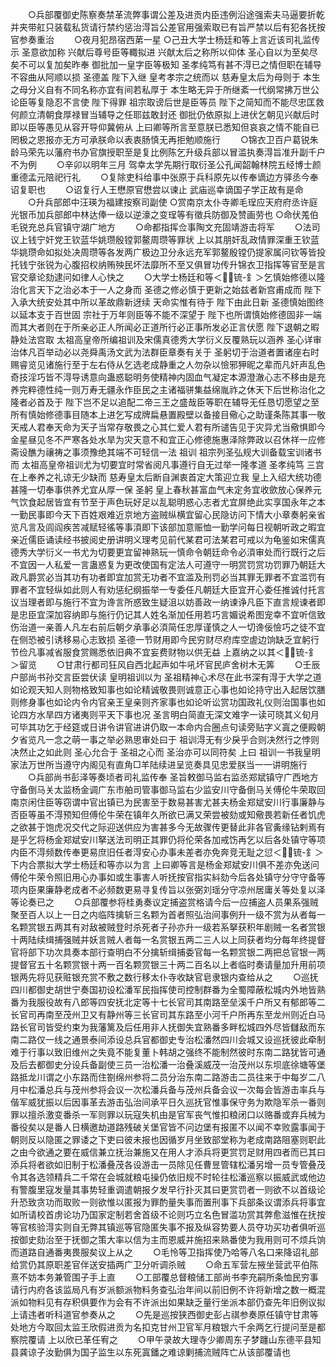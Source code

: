 <!-- { "loadSidebar": true } -->
　　○兵部覆御史陈察奏禁革流弊事谓公差及进贡内臣违例沿途强索夫马逼要折乾并夹带舡只装载私货请行禁约惩治淂旨公差官用强索取已有旨严禁以后有犯各抚按官参奏重治
　　○夜月犯昂宿西苐一星
○己丑大学士杨廷和等上言近该司礼监传示  圣意欲加称  兴献后尊号臣等輙拟进  兴献太后之称所以仰体  圣心自以为至矣尽矣不可以复加矣昨奉  御批加一皇字臣等极知  圣孝纯笃有甚不淂已之情但职在辅导不容曲从阿顺以损  圣德盖  陛下入继  皇考孝宗之统而以  慈寿皇太后为母则于  本生之母分义自有不同名称亦宜有间若私厚于  本生略无异于所继紊一代纲常拂万世公论臣等复隐忍不言使  陛下得罪  祖宗取谤后世是臣等员  陛下之简知而不能尽忠匡救何颜立清朝食厚禄冒当辅导之任耶兹敢封还  御批仍依原拟上进伏乞朝见兴献后时即以臣等愚见从容开导仰冀俯从  上曰卿等所言至意朕已悉知但哀哀之情不能自已罔极之恩报亦无方可承朕命以表衷肠慎无再拒勉顺施行
　　○锦衣卫百户葛锐朱龄马荣先以藩府书办官旗授职至是复比例陈乞升级兵部以冒滥执奏淂旨准升副千户不为例
　　○辛卯以明年三月  驾幸太学先期行取衍圣公孔闻韶翰林院五经博士颜重德孟元陪祀行礼
　　○复除吏科给事中张原于兵科原先以传奉谪边方驿丞今奉诏复职也
　　○诏复行人王懋原官懋尝以谏止  武庙巡幸谪国子学正故有是命
　　○升兵部郎中汪瑛为福建按察司副使
○赏南京太仆寺卿毛珵应天府府丞许庭光银币加兵部郎中林达俸一级以逆濠之变珵等有徵兵防御及赞画劳也
○命伏羗伯毛锐充总兵官镇守湖广地方
　　○命都指挥佥事陶文充固靖游击将军
　　○法司议上钱宁奸党王钦蓝华姚瓒殷镗郭鳌周瓒等罪状  上以其朋奸乱政情罪深重王钦蓝华姚瓒命如拟处决周瓒等各发两广极边卫分永远充军郭鳌殷镗仍提家属问钦等皆投托钱宁张锐为心腹招权纳贿殃民坏法靡所不至又俱冒功传升锦衣卫指挥等官至是言官交章论劾逮问如律人心快之
　　○大学士杨廷和等＜锍-釒＞乞慎始修德以隆治化言天下之治必本于一人之身而  圣德之修必慎于更新之始兹者新宫甫成而  陛下入承大统安处其中所以革故鼎新迓续  天命实惟有待于  陛下由此日新  圣德慎始图终以延本支于百世固  宗社于万年则臣等不能不深望于  陛下也所谓慎始修德固非一端而其大者则在于所亲必正人所闻必正道所行必正事所发必正言伏愿  陛下退朝之暇静处法宫取  太祖高皇帝所编祖训及宋儒真德秀大学衍义反覆熟玩以涵养  圣心详审治体凡百举动必以尧舜禹汤文武为法群臣章奏有关于  圣躬切于治道者置诸座右时赐睿览见诸施行至于左右侍从乞选老成静重之人勿杂以憸邪狎昵之辈而凡奸声乱色奇技淫巧皆不淂导诱意向蛊惑聪明务使精神内固血气凝定本源澄澈心志不移由是充养完粹德性纯一则万寿无疆永作臣民之主诸福骈集益绵胤祚之休天下后世称治化之隆者必首及于  陛下岂不足以追配二帝三王之盛哉臣等职在辅导无任恳切愿望之至所有慎始修德事目随本上进乞写成牌扁悬置殿壁以备接目儆心之助谨条陈其事一敬  天戒人君奉天命为天子当常存敬畏之心其仁爱人君有所谴告见于灾异尤当儆惧即今金星昼见冬不严寒各处水旱为灾天意不和宜正心修德施惠泽除弊政以召休祥一应修斋设醮为禳祷之事须豫绝其端不可轻信一法  祖训  祖宗列圣弘规大训备载宝训诸书而  太祖高皇帝祖训尤为切要宜时常省阅凡事遵行自无过举一隆孝道  圣孝纯笃  三宫在上奉养之礼谅无少缺而  慈寿皇太后断自渊衷首定大策迎立我  皇上入绍大统功德甚隆一切奉事供养尤宜从厚一保  圣躬  皇上春秋甚富血气未定务宜收歛放心保养元气饮食起居皆宜有节至于声色玩好足以乱聪明惑心志者尤宜屏绝此实享国永年之本一勤民事即今天下百姓艰难近京地方盗贼纵横宜留心民隐访问下情大小章奏躬亲省览凡言及闾阎疾苦减赋轻徭等事湏即下该部加意赈恤一勤学问每日视朝听政之暇宜亲近儒臣诵读经书披阅史册讲明义理考见前代某君可法某君可戒以为龟鉴如宋儒真德秀大学衍义一书尤为切要更宜留神熟玩一慎命令朝廷命令必湏审处而行既行之后不宜因一人私爱一言蛊惑复为更改使国有定法人可遵守一明赏罚赏功罚罪乃朝廷大政凡爵赏必当其功有功者即宜加赏无功者不宜滥及刑罚必当其罪无罪者不宜滥罚有罪者不宜轻纵如此则人有劝惩纪纲振举一专委任凡朝廷大臣宜开心委任推诚付托言议当理者即与施行不宜为谗言所惑致生疑沮以妨善政一纳谏诤凡臣下直言规谏者即是忠臣宜深加容纳即与施行仍记其人姓名渐加任用若巧言媚说希图宠幸不宜听信致伤治道一亲善人凡左右前后朝夕承事必湏简任忠厚谨慎之人一切谗佞憸巧之徒不宜在侧恐被引诱移易心志致损  圣德一节财用即今民穷财尽府库空虗边饷缺乏宜躬行节俭凡事减省服食赏赐悉依旧典不宜妄费财物以供无益  上嘉纳之以其＜锍-釒＞留览
　　○甘肃行都司狂风自西北起声如牛吼坏官民庐舍树木无筭
　　○壬辰户部尚书孙交言臣尝伏读  皇明祖训以为  圣祖精神心术尽在此书深有淂于大学之道如论观天知人则物格致知事也如论精诚敬畏则诚意正心事也如论持守出入起居饮膳则修身事也如论内令内官亲王皇亲则齐家事也如论听讼赏功国政礼仪则治国事也如论四方水旱四方诸夷则平天下事也况  圣言明白简直无深文难字一读可晓其义旬月可毕其功乞于经筵或日讲令讲官进讲仍取一本命内合圈点句读旁贴字义寘之便殿朝夕省览凡一念之萌一事之举必熟思审处曰于  祖训淂无有少戾乎合则决然行之悖则决然止之如此则  圣心允合于  圣祖之心而  圣治亦可以同符矣  上曰  祖训一书我皇明家法万世所当遵守内阁见有直角□羊陆续进呈览奏具见忠爱朕当一一讲明施行
　　○兵部尚书彭泽等奏顷者司礼监传奉  圣旨敕御马监右监丞郑斌镇守广西地方守备倒马关太监杨金调广东市舶司管事御马监右少监安川守备倒马关傅伦牛荣取回南京闲住臣等窃谓中官出镇已为民害至于数易甚害尤甚夫杨金郑斌安川行事廉静与否臣等虽不淂预知但傅伦牛荣在镇年久所欲已满又荣尝被劾或知儆畏若新任者饥虎之欲甚于饱虎况交代之际迎送供应为害甚多今无故骤传更替此非各官夤缘钻剌焉有是乎乞将杨金郑斌安川拏送法司明正其罪仍将伦荣各加戒饬再乞以后各处镇守等项内臣不淂频数传奉更易庶旧任者淂安心办事未差者亦免奔竞无耻之愆＜锍-釒＞下内合票拟大学士杨廷和等亦以为言  上曰卿等言是杨金郑斌安川俱不差亦免送问傅伦牛荣令照旧用心办事如或生事害人听抚按官指实紏劾今后各处镇守分守守备等项内臣果廉静老成者不必频数更易寻复传旨以张弼刘瑶分守凉州居庸关等处复以泽等论奏已之
　　○兵部覆参将桂勇奏议定捕盗赏格请今后一应捕盗人员果系强贼聚至百人以上一日之内临阵擒斩三名颗为首者照弘治间事例升一级不赏为从者每一名颗赏银五两其有对敌被贼登时杀死者子孙亦升一级若系拏获积年剧贼一名者赏银十两陆续缉捕强贼并妖言贼人者每一名赏银五两二三人以上同获者均分每年终提督官将部下功次具奏本部行查明白不分擒斩缉捕委官每一名颗赏银二两把总官银一两提督官五十名颗赏银十两一百名颗赏银三十两二百名以上者临时奏请量加升用前项银两先将见获赃银充赏不敷之数行移太仆寺收缺官皂隶银内查给从之
　　○巡抚四川都御史胡世宁奏国初设松潘军民指挥使司控制群番为全蜀障蔽松城内外地皆熟番为我服役故有八郎等四安抚北定等十七长官司其南路至垒溪千户所又有郁郎等二长官司再南至茂州卫又有静州等三长官司其东路至小河千户所再东至龙州则近白马路长官司皆受约束为我藩篱及后任用非人抚御失宜熟番多畔松城四外尽皆讎敌而东南二路仅一线之通景泰间添设总兵官都御史专治松潘然四川会城又设巡抚彼此牵制难于行事以致旧维州之失竟不能复董卜韩胡之强终不能制然彼时东南二路犹皆可通及后去都御史分设兵备副使三员一治松潘一治叠溪威茂一治茂州以东坝底徐塘等堡路抵龙川谓之小东路而住劄绵州参将二员分治东南二路游击二员往来于中每岁二八月中松潘总兵与茂州参将会议一次松潘兵备与茂州兵备会议一次每会皆游击率兵与偕军威犹振以后因事革去游击弘治间承平日久巡抚官惟事保守务为欺隐军杀一番则罪以擅杀激变番杀一军则罪以玩寇失机由是官军丧气惟扣粮闭口以赂番或弃兵械为番役矣以是番人日横邀劫道路残破关堡官皆不问边堡有报匿不以闻不幸败露事闻于朝则反以隐匿之罪诿之下吏曰彼未报也因循岁月坐致部堂称为老成南路阻塞则职此之由今欲通之要在威信兼立抚治兼施又在用人才添兵将更赏罚足财用四者而已其曰添兵将者欲如旧制于松潘叠茂各设游击一员除见任曹昱管辖松潘另增一员专管叠茂令其各选领精兵二千常在会城就粮屯操仍依旧规不时轮往松潘巡察以振威武或他边有警腹里寇发量其事势轻重调遣朝报夕发早行扑灭其曰更赏罚者一则欲不以首级论升恐致贪功而取败一则欲惟以匿报为罪酌量失事而置刑事下兵部条议谓添兵将事宜如所请校首虏论功乃国家定制若舍首级不论则巧立名色冒滥功赏其弊愈滋惟在抚按等官核验淂实则自无弊其镇巡等官隐匿失事不报及纵容势要人员夺功买功者俱听巡按御史劾治至于抚御之策大率以信为主而恩威并施招来熟番使为我用则可不烦兵饷而道路自通番夷畏服矣议上从之
　　○毛怜等卫指挥使乃哈等八名口来降诏礼部给赏仍其原职差官伴送安插两广卫分听调杀贼
　　○命五军营左掖坐营武平伯陈熹不妨本务兼管围子手上直
　　○工部覆总督粮储工部尚书李充嗣所条恤民穷事请行内府各该监局凡有岁派额派物料务查弘治年间以前旧例不许将新增之数一概混派如物料见有存积俱要作为会有不许派出如果缺乏量行坐派本部仍查先年旧例议拟上请违者听科道官参奏从之
　　○先是巡按狭西御史彭占祺参奏原任镇守甘肃等处地方今取回太监王欣假进贡为名扣克甘州卫官军月粮银六千余两乞行提问至是都察院覆请  上以欣已革任宥之
　　○甲午录故大理寺少卿周东子梦躔山东德平县知县龚谅子汝勤俱为国子监生以东死寘鐇之难谅剿捕流贼阵亡从该部覆请也
